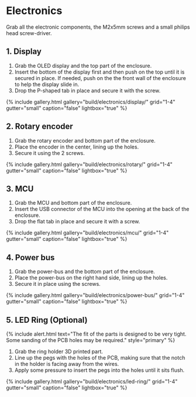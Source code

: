 # Electronics

Grab all the electronic components, the M2x5mm screws and a small philips head screw-driver.

## 1. Display

1. Grab the OLED display and the top part of the enclosure.
2. Insert the bottom of the display first and then push on the top until it is secured in place. If needed, push on the the front wall of the enclosure to help the display slide in.
3. Drop the P-shaped tab in place and secure it with the screw.

{% include gallery.html
  gallery="build/electronics/display/"
  grid="1-4"
  gutter="small"
  caption="false"
  lightbox="true"
%}

## 2. Rotary encoder

1. Grab the rotary encoder and bottom part of the enclosure.
2. Place the encoder in the center, lining up the holes.
3. Secure it using the 2 screws.

{% include gallery.html
  gallery="build/electronics/rotary/"
  grid="1-4"
  gutter="small"
  caption="false"
  lightbox="true"
%}

## 3. MCU

1. Grab the MCU and bottom part of the enclosure.
2. Insert the USB connector of the MCU into the opening at the back of the enclosure.
3. Drop the flat tab in place and secure it with a screw.

{% include gallery.html
  gallery="build/electronics/mcu/"
  grid="1-4"
  gutter="small"
  caption="false"
  lightbox="true"
%}

## 4. Power bus

1. Grab the power-bus and the bottom part of the enclosure.
2. Place the power-bus on the right hand side, lining up the holes.
3. Secure it in place using the screws.

{% include gallery.html
  gallery="build/electronics/power-bus/"
  grid="1-4"
  gutter="small"
  caption="false"
  lightbox="true"
%}

## 5. LED Ring (Optional)

{% include alert.html text="The fit of the parts is designed to be very tight. Some sanding of the PCB holes may be required." style="primary" %}

1. Grab the ring holder 3D printed part.
2. Line up the pegs with the holes of the PCB, making sure that the notch in the holder is facing away from the wires.
3. Apply some pressure to insert the pegs into the holes until it sits flush.

{% include gallery.html
  gallery="build/electronics/led-ring/"
  grid="1-4"
  gutter="small"
  caption="false"
  lightbox="true"
%}
